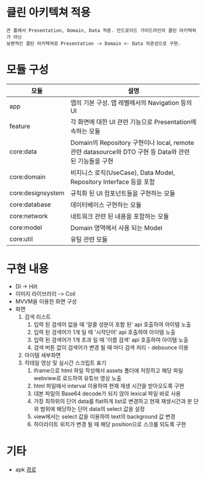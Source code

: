 # 클린 아키텍쳐 적용
    큰 틀에서 Presentation, Domain, Data 적용. 안드로이드 가이드라인의 클린 아키텍쳐가 아닌
    보편적인 클린 아키텍쳐로 Presentation -> Domain <- Data 의존성으로 구현.

# 모듈 구성
|모듈|설명|
|------|---|
|app|앱의 기본 구성. 앱 레벨에서의 Navigation 등의 UI|
|feature|각 화면에 대한 UI 관련 기능으로 Presentation에 속하는 모듈|
|core:data|Domain의 Repository 구현이나 local, remote관련 datasource와 DTO 구현 등 Data와 관련 된 기능들을 구현|
|core:domain|비지니스 로직(UseCase), Data Model, Repository Interface 등을 포함|
|core:designsystem|규칙화 된 UI 컴포넌트들을 구현하는 모듈|
|core:database|데이터베이스 구현하는 모듈|
|core:network|네트워크 관련 된 내용을 포함하는 모듈|
|core:model|Domain 영역에서 사용 되는 Model|
|core:util|유틸 관련 모듈|

# 구현 내용
* DI -> Hilt
* 이미지 라이브러리 -> Coil
* MVVM을 이용한 화면 구성
* 화면
    1. 검색 리스트
         1. 입력 된 검색어 없을 때 '알콜 성분이 포함 된' api 호출하여 아이템 노출
         2. 입력 된 검색어가 1개 일 때 '시작단어' api 호출하여 아이템 노출
         3. 입력 된 검색어가 1개 초과 일 때 '이름 검색' api 호출하여 아이템 노출
         4. 검색 버튼 없이 검색어가 변경 될 때 마다 검색 처리 - debounce 이용
    2. 아이템 세부화면
    3. 칵테일 영상 및 실시간 스크립트 표기
         1. iframe으로 html 파일 작성해서 assets 폴더에 저장하고 해당 파일 webview로 로드하여 유튜브 영상 노출
         2. html 파일에서 interval 이용하여 현재 재생 시간을 받아오도록 구현
         3. 대본 파일의 Base64 decode가 되지 않아 lexical 파일 바로 사용
         4. 가장 최하위의 단어 data를 flat하게 list로 변경하고 현재 재생시간과 분 단위 범위에 해당하는 단어 data의 select 값을 설정
         5. view에서는 select 값을 이용하여 text의 background 값 변경
         6. 하이라이트 위치가 변경 될 때 해당 position으로 스크롤 되도록 구현

# 기타
* apk [경로](https://github.com/HyunChul-Kim/ActionPower/tree/master/app/build/outputs/apk/debug)
   
